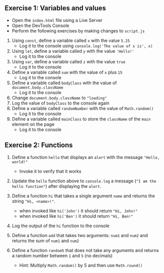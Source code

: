 ## Exercise 1: Variables and values

- Open the `index.html` file using a Live Server
- Open the DevTools Console
- Perform the following exercises by making changes to `script.js`

1. Using `const`, define a variable called `x` with the value `5.25`
	- Log it to the console using `console.log('The value of x is', x)`
1. Using `let`, define a variable called `y` with the value `'Hello!'`
	- Log it to the console
1. Using `var`, define a variable called `z` with the value `true`
	- Log it to the console
1. Define a variable called `sum` with the value of `x` plus `15`
	- Log it to the console
1. Define a variable called `bodyClass` with the value of
   `document.body.className`
   	- Log it to the console
1. Change `document.body.className` to `"loading"`
1. Log the value of `bodyClass` to the console again
1. Define a variable called `randomNumber` with the value of `Math.random()`
	- Log it to the console
1. Define a variable called `mainClass` to store the `className` of the `main`
   element on the page
   	- Log it to the console

## Exercise 2: Functions

1. Define a function `hello` that displays an `alert` with the message `"Hello,
   world!"`
   	- Invoke it to verify that it works

1. Update the `hello` function above to `console.log` a message (`"I am the
   hello function"`) after displaying the `alert`.

1. Define a function `hi` that takes a single argument `name` and returns the
   string `"Hi, <name>!"`.
   	- when invoked like `hi('John')` it should return `"Hi, John!"`
   	- when invoked like `hi('Ben')` it should return `"Hi, Ben!"`

1. Log the output of the `hi` function to the console

1. Define a function `add` that takes two arguments: `num1` and `num2` and
   returns the sum of `num1` and `num2`

1. Define a function `random5` that does not take any arguments and returns a
   random number between `1` and `5` (no decimals)
   	- Hint: Multiply `Math.random()` by 5 and then use `Math.round()`
